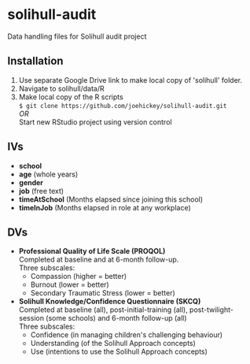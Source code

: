 # solihull-audit
Data handling files for Solihull audit project

## Installation
1. Use separate Google Drive link to make local copy of 'solihull' folder.
2. Navigate to solihull/data/R
3. Make local copy of the R scripts  
```$ git clone https://github.com/joehickey/solihull-audit.git```   
*OR*  
Start new RStudio project using version control

## IVs
- **school**
- **age** (whole years)
- **gender**
- **job** (free text)
- **timeAtSchool** (Months elapsed since joining this school)
- **timeInJob** (Months elapsed in role at any workplace)

## DVs
- **Professional Quality of Life Scale (PROQOL)**  
Completed at baseline and at 6-month follow-up.  
Three subscales:
  - Compassion (higher = better)
  - Burnout (lower = better)
  - Secondary Traumatic Stress (lower = better)
- **Solihull Knowledge/Confidence Questionnaire (SKCQ)**  
Completed at baseline (all), post-initial-training (all), post-twilight-session (some schools) and 6-month follow-up (all)  
Three subscales:
  - Confidence (in managing children's challenging behaviour)
  - Understanding (of the Solihull Approach concepts)
  - Use (intentions to use the Solihull Approach concepts)
